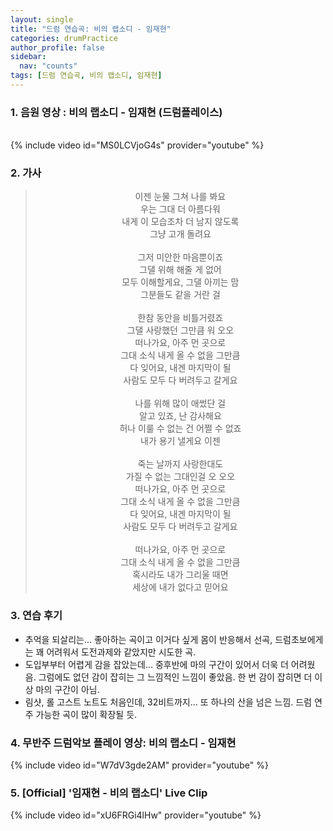 ```yaml
---
layout: single
title: "드럼 연습곡: 비의 랩소디 - 임재현"
categories: drumPractice
author_profile: false
sidebar:
  nav: "counts"
tags: [드럼 연습곡, 비의 랩소디, 임재현]
---
```


### 1. 음원 영상 : 비의 랩소디 - 임재현 (드럼플레이스)

<br/>
{% include video id="MS0LCVjoG4s" provider="youtube" %}

### 2. 가사

> <center>이젠 눈물 그쳐 나를 봐요<br/>우는 그대 더 아름다워<br/>내게 이 모습조차 더 남지 않도록<br/>그냥 고개 돌려요<br/><br/>그저 미안한 마음뿐이죠<br/>그댈 위해 해줄 게 없어<br/>모두 이해할게요, 그댈 아끼는 맘<br/>그분들도 같을 거란 걸<br/><br/>한참 동안을 비틀거렸죠<br/>그댈 사랑했던 그만큼 워 오오<br/>떠나가요, 아주 먼 곳으로<br/>그대 소식 내게 올 수 없을 그만큼<br/>다 잊어요, 내겐 마지막이 될<br/>사람도 모두 다 버려두고 갈게요<br/><br/>나를 위해 많이 애썼단 걸<br/>알고 있죠, 난 감사해요<br/>허나 이룰 수 없는 건 어쩔 수 없죠<br/>내가 용기 낼게요 이젠<br/><br/>죽는 날까지 사랑한대도<br/>가질 수 없는 그대인걸 오 오오<br/>떠나가요, 아주 먼 곳으로<br/>그대 소식 내게 올 수 없을 그만큼<br/>다 잊어요, 내겐 마지막이 될<br/>사람도 모두 다 버려두고 갈게요<br/><br/>떠나가요, 아주 먼 곳으로<br/>그대 소식 내게 올 수 없을 그만큼<br/>혹시라도 내가 그리울 때면<br/>세상에 내가 없다고 믿어요</center>

### 3. 연습 후기

- 추억을 되살리는... 좋아하는 곡이고 이거다 싶게 몸이 반응해서 선곡, 드럼초보에게는 꽤 어려워서 도전과제와 같았지만 시도한 곡.
- 도입부부터 어렵게 감을 잡았는데... 중후반에 마의 구간이 있어서 더욱 더 어려웠음. 그럼에도 없던 감이 잡히는 그 느낌적인 느낌이 좋았음. 한 번 감이 잡히면 더 이상 마의 구간이 아님.
- 림샷, 롤 고스트 노트도 처음인데, 32비트까지... 또 하나의 산을 넘은 느낌. 드럼 연주 가능한 곡이 많이 확장될 듯.

### 4. 무반주 드럼악보 플레이 영상: 비의 랩소디 - 임재현

{% include video id="W7dV3gde2AM" provider="youtube" %}


### 5. [Official] '임재현 - 비의 랩소디' Live Clip

{% include video id="xU6FRGi4lHw" provider="youtube" %}
